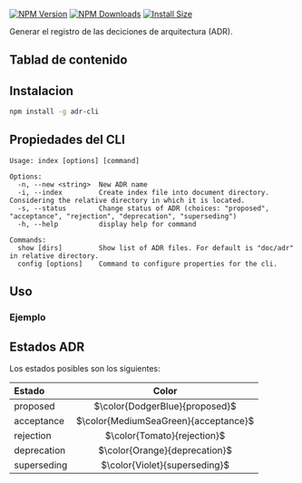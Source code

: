 
[![NPM Version](http://img.shields.io/npm/v/adr-cli.svg?style=flat)](https://www.npmjs.com/package/adr-cli)
[![NPM Downloads](https://img.shields.io/npm/dm/adr-cli.svg?style=flat)](https://npmcharts.com/compare/adr-cli?minimal=true)
[![Install Size](https://packagephobia.com/badge?p=adr-cli)](https://packagephobia.com/result?p=adr-cli)


Generar el registro de las deciciones de arquitectura (ADR).

## Tablad de contenido


## Instalacion

```sh
npm install -g adr-cli
```

## Propiedades del CLI
```text
Usage: index [options] [command]

Options:
  -n, --new <string>  New ADR name
  -i, --index         Create index file into document directory. Considering the relative directory in which it is located.
  -s, --status        Change status of ADR (choices: "proposed", "acceptance", "rejection", "deprecation", "superseding")
  -h, --help          display help for command

Commands:
  show [dirs]         Show list of ADR files. For default is "doc/adr" in relative directory.
  config [options]    Command to configure properties for the cli.
  ```

  ## Uso
  ### Ejemplo
  

## Estados ADR

Los estados posibles son los siguientes:

| Estado      |   Color                               |
| :---------- | :-----------------------------------: |
| proposed    | $\color{DodgerBlue}{proposed}$        |
| acceptance  | $\color{MediumSeaGreen}{acceptance}$  |
| rejection   | $\color{Tomato}{rejection}$           |
| deprecation | $\color{Orange}{deprecation}$         |
| superseding | $\color{Violet}{superseding}$         |

